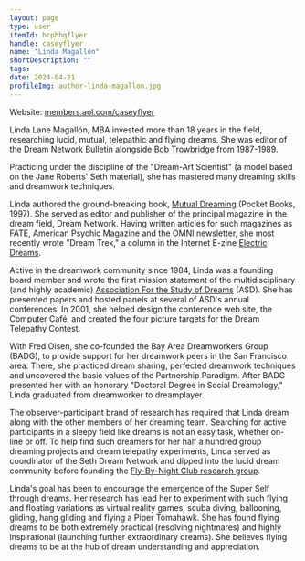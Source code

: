 ```yaml
---
layout: page
type: user
itemId: bcphbqflyer
handle: caseyflyer
name: "Linda Magallón"
shortDescription: ""
tags:
date: 2024-04-21
profileImg: author-linda-magallon.jpg
---
```


Website: [members.aol.com/caseyflyer](https://web.archive.org/web/20050313063900/http://members.aol.com/caseyflyer/flying/dreams01.html)

Linda Lane Magallón, MBA invested more than 18 years in the field, researching lucid, mutual, telepathic and flying dreams. She was editor of the Dream Network Bulletin alongside [Bob Trowbridge](../@bobtrowbridge) from 1987-1989.

Practicing under the discipline of the "Dream-Art Scientist" (a model based on the Jane Roberts' Seth material), she has mastered many dreaming skills and dreamwork techniques.

Linda authored the ground-breaking book, [Mutual Dreaming](https://web.archive.org/web/20050308133701/http://members.aol.com/DreamPsi/archive/mutualdreaming.html) (Pocket Books, 1997). She served as editor and publisher of the principal magazine in the dream field, Dream Network. Having written articles for such magazines as FATE, American Psychic Magazine and the OMNI newsletter, she most recently wrote "Dream Trek," a column in the Internet E-zine [Electric Dreams](http://dreamgate.com/dream/electric-dreams/edreams-g01.htm).

Active in the dreamwork community since 1984, Linda was a founding board member and wrote the first mission statement of the multidisciplinary (and highly academic) [Association For the Study of Dreams](https://www.asdreams.org/) (ASD). She has presented papers and hosted panels at several of ASD's annual conferences. In 2001, she helped design the conference web site, the Computer Café, and created the four picture targets for the Dream Telepathy Contest.

With Fred Olsen, she co-founded the Bay Area Dreamworkers Group (BADG), to provide support for her dreamwork peers in the San Francisco area. There, she practiced dream sharing, perfected dreamwork techniques and uncovered the basic values of the Partnership Paradigm. After BADG presented her with an honorary "Doctoral Degree in Social Dreamology," Linda graduated from dreamworker to dreamplayer.

The observer-participant brand of research has required that Linda dream along with the other members of her dreaming team. Searching for active participants in a sleepy field like dreams is not an easy task, whether on-line or off. To help find such dreamers for her half a hundred group dreaming projects and dream telepathy experiments, Linda served as coordinator of the Seth Dream Network and dipped into the lucid dream community before founding the [Fly-By-Night Club research group](https://web.archive.org/web/20050305230701/http://members.aol.com/lucidflier/project/fbnc.html).

Linda's goal has been to encourage the emergence of the Super Self through dreams. Her research has lead her to experiment with such flying and floating variations as virtual reality games, scuba diving, ballooning, gliding, hang gliding and flying a Piper Tomahawk. She has found flying dreams to be both extremely practical (resolving nightmares) and highly inspirational (launching further extraordinary dreams). She believes flying dreams to be at the hub of dream understanding and appreciation.
